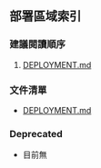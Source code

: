 ## 部署區域索引

### 建議閱讀順序
1. [DEPLOYMENT.md](./DEPLOYMENT.md)

### 文件清單
- [DEPLOYMENT.md](./DEPLOYMENT.md)

### Deprecated
- 目前無
